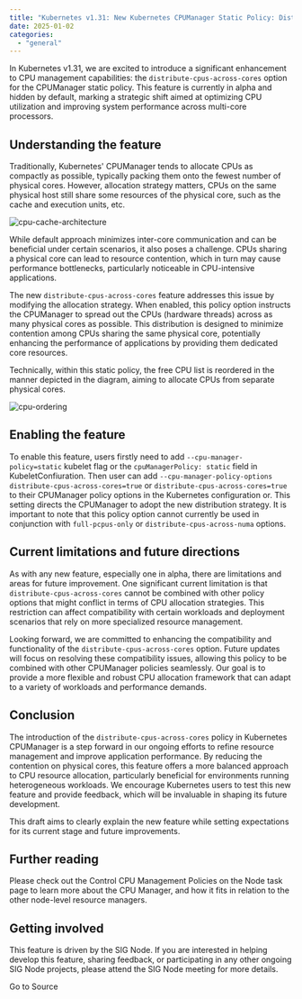 ```yaml
---
title: "Kubernetes v1.31: New Kubernetes CPUManager Static Policy: Distribute CPUs Across Cores"
date: 2025-01-02
categories: 
  - "general"
---
```


In Kubernetes v1.31, we are excited to introduce a significant enhancement to CPU management capabilities: the `distribute-cpus-across-cores` option for the CPUManager static policy. This feature is currently in alpha and hidden by default, marking a strategic shift aimed at optimizing CPU utilization and improving system performance across multi-core processors.

## Understanding the feature

Traditionally, Kubernetes' CPUManager tends to allocate CPUs as compactly as possible, typically packing them onto the fewest number of physical cores. However, allocation strategy matters, CPUs on the same physical host still share some resources of the physical core, such as the cache and execution units, etc.

![cpu-cache-architecture](https://kubernetes.io/blog/2024/08/22/cpumanager-static-policy-distributed-cpu-across-cores/cpu-cache-architecture.png)

While default approach minimizes inter-core communication and can be beneficial under certain scenarios, it also poses a challenge. CPUs sharing a physical core can lead to resource contention, which in turn may cause performance bottlenecks, particularly noticeable in CPU-intensive applications.

The new `distribute-cpus-across-cores` feature addresses this issue by modifying the allocation strategy. When enabled, this policy option instructs the CPUManager to spread out the CPUs (hardware threads) across as many physical cores as possible. This distribution is designed to minimize contention among CPUs sharing the same physical core, potentially enhancing the performance of applications by providing them dedicated core resources.

Technically, within this static policy, the free CPU list is reordered in the manner depicted in the diagram, aiming to allocate CPUs from separate physical cores.

![cpu-ordering](https://kubernetes.io/blog/2024/08/22/cpumanager-static-policy-distributed-cpu-across-cores/cpu-ordering.png)

## Enabling the feature

To enable this feature, users firstly need to add `--cpu-manager-policy=static` kubelet flag or the `cpuManagerPolicy: static` field in KubeletConfiuration. Then user can add `--cpu-manager-policy-options distribute-cpus-across-cores=true` or `distribute-cpus-across-cores=true` to their CPUManager policy options in the Kubernetes configuration or. This setting directs the CPUManager to adopt the new distribution strategy. It is important to note that this policy option cannot currently be used in conjunction with `full-pcpus-only` or `distribute-cpus-across-numa` options.

## Current limitations and future directions

As with any new feature, especially one in alpha, there are limitations and areas for future improvement. One significant current limitation is that `distribute-cpus-across-cores` cannot be combined with other policy options that might conflict in terms of CPU allocation strategies. This restriction can affect compatibility with certain workloads and deployment scenarios that rely on more specialized resource management.

Looking forward, we are committed to enhancing the compatibility and functionality of the `distribute-cpus-across-cores` option. Future updates will focus on resolving these compatibility issues, allowing this policy to be combined with other CPUManager policies seamlessly. Our goal is to provide a more flexible and robust CPU allocation framework that can adapt to a variety of workloads and performance demands.

## Conclusion

The introduction of the `distribute-cpus-across-cores` policy in Kubernetes CPUManager is a step forward in our ongoing efforts to refine resource management and improve application performance. By reducing the contention on physical cores, this feature offers a more balanced approach to CPU resource allocation, particularly beneficial for environments running heterogeneous workloads. We encourage Kubernetes users to test this new feature and provide feedback, which will be invaluable in shaping its future development.

This draft aims to clearly explain the new feature while setting expectations for its current stage and future improvements.

## Further reading

Please check out the Control CPU Management Policies on the Node task page to learn more about the CPU Manager, and how it fits in relation to the other node-level resource managers.

## Getting involved

This feature is driven by the SIG Node. If you are interested in helping develop this feature, sharing feedback, or participating in any other ongoing SIG Node projects, please attend the SIG Node meeting for more details.

Go to Source
